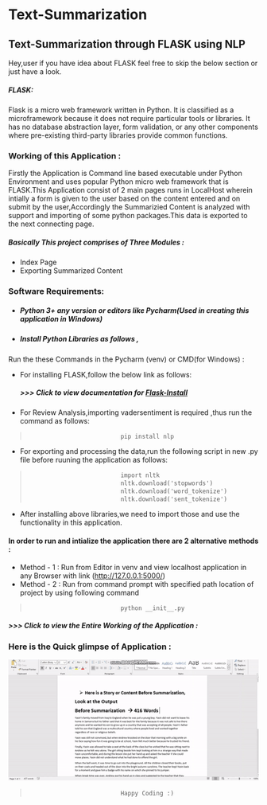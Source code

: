 # Text-Summarization
Text-Summarization through FLASK using NLP
----------------------------------------------------------------
Hey,user if you have idea about FLASK feel free to skip the below section or just have a look. 
#####  FLASK:
Flask is a micro web framework written in Python. It is classified as a microframework because it does not require particular tools or libraries. It has no database abstraction layer, form validation, or any other components where pre-existing third-party libraries provide common functions.
### Working of this Application :
Firstly the Application is Command line based executable under Python Environment and
uses popular Python micro web framework that is FLASK.This Application consist of 2 main pages runs in LocalHost wherein intially a form is given to the user based on the content entered and on submit by the user,Accordingly the Summarizied Content is analyzed with support and importing of some python packages.This data is exported to the next connecting page.

##### Basically This project comprises of Three Modules :
* Index Page
* Exporting Summarized Content

### Software Requirements:
* #####  Python 3+ any version or editors like Pycharm(Used in creating this application in Windows) 
* ##### Install Python Libraries as follows ,
 Run the these Commands in the Pycharm (venv) or CMD(for Windows) :

* For installing FLASK,follow the below link  as follows:
    ##### >>> Click to view documentation for [Flask-Install](https://dev.to/sahilrajput/install-flask-and-create-your-first-web-application-2dba)


* For Review Analysis,importing vadersentiment is required ,thus run the command as follows:
>                               pip install nlp

* For exporting and processing the data,run the following script in new .py file before ruuning the application as follows:
>                               import nltk
>                               nltk.download('stopwords')
>                               nltk.download('word_tokenize')
>                               nltk.download('sent_tokenize')
>

*  After installing above libraries,we need to import those and use the functionality in this application.

#### In order to run and intialize the application there are 2 alternative methods :

* Method - 1 : Run from Editor in venv and view localhost application in any Browser with link (http://127.0.0.1:5000/)
* Method - 2 : Run from command prompt with specified path location of project by using following command
>                               python __init__.py


##### >>> Click to view the Entire Working of the Application : 



### Here is the Quick glimpse of Application :

![DEMO-OUTPUT](Output_TextSumm.gif)


>                               Happy Coding :)

